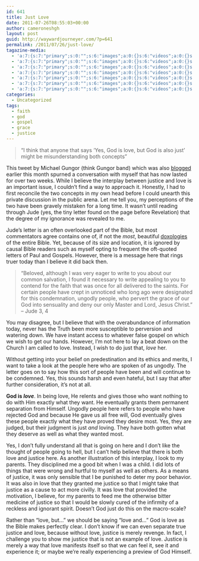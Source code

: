 ```yaml
---
id: 641
title: Just Love
date: 2011-07-26T08:55:03+00:00
author: cameroneshgh
layout: post
guid: http://waywardjourneyer.com/?p=641
permalink: /2011/07/26/just-love/
tagazine-media:
  - 'a:7:{s:7:"primary";s:0:"";s:6:"images";a:0:{}s:6:"videos";a:0:{}s:11:"image_count";s:1:"0";s:6:"author";s:8:"19879429";s:7:"blog_id";s:8:"19280981";s:9:"mod_stamp";s:19:"2011-07-25 19:46:29";}'
  - 'a:7:{s:7:"primary";s:0:"";s:6:"images";a:0:{}s:6:"videos";a:0:{}s:11:"image_count";s:1:"0";s:6:"author";s:8:"19879429";s:7:"blog_id";s:8:"19280981";s:9:"mod_stamp";s:19:"2011-07-25 19:46:29";}'
  - 'a:7:{s:7:"primary";s:0:"";s:6:"images";a:0:{}s:6:"videos";a:0:{}s:11:"image_count";s:1:"0";s:6:"author";s:8:"19879429";s:7:"blog_id";s:8:"19280981";s:9:"mod_stamp";s:19:"2011-07-25 19:46:29";}'
  - 'a:7:{s:7:"primary";s:0:"";s:6:"images";a:0:{}s:6:"videos";a:0:{}s:11:"image_count";s:1:"0";s:6:"author";s:8:"19879429";s:7:"blog_id";s:8:"19280981";s:9:"mod_stamp";s:19:"2011-07-25 19:46:29";}'
  - 'a:7:{s:7:"primary";s:0:"";s:6:"images";a:0:{}s:6:"videos";a:0:{}s:11:"image_count";s:1:"0";s:6:"author";s:8:"19879429";s:7:"blog_id";s:8:"19280981";s:9:"mod_stamp";s:19:"2011-07-25 19:46:29";}'
  - 'a:7:{s:7:"primary";s:0:"";s:6:"images";a:0:{}s:6:"videos";a:0:{}s:11:"image_count";s:1:"0";s:6:"author";s:8:"19879429";s:7:"blog_id";s:8:"19280981";s:9:"mod_stamp";s:19:"2011-07-25 19:46:29";}'
  - 'a:7:{s:7:"primary";s:0:"";s:6:"images";a:0:{}s:6:"videos";a:0:{}s:11:"image_count";s:1:"0";s:6:"author";s:8:"19879429";s:7:"blog_id";s:8:"19280981";s:9:"mod_stamp";s:19:"2011-07-25 19:46:29";}'
categories:
  - Uncategorized
tags:
  - faith
  - god
  - gospel
  - grace
  - justice
---
```

> &#8220;I think that anyone that says &#8216;Yes, God is love, but God is also just&#8217; might be misunderstanding both concepts&#8221;

This tweet by Michael Gungor (think Gungor band) which was also [blogged](http://www.gungormusic.com/blog/?p=134) earlier this month spurned a conversation with myself that has now lasted for over two weeks. While I believe the interplay between justice and love is an important issue, I couldn&#8217;t find a way to approach it. Honestly, I had to first reconcile the two concepts in my own head before I could unearth this private discussion in the public arena. Let me tell you, my perceptions of the two have been gravely mistaken for a long time. It wasn&#8217;t until reading through Jude (yes, the tiny letter found on the page before Revelation) that the degree of my ignorance was revealed to me.

Jude&#8217;s letter is an often overlooked part of the Bible, but most commentators agree contains one of, if not the _most_, beautiful [doxologies](http://www.biblegateway.com/passage/?search=Jude%201:24-25&version=ESV) of the entire Bible. Yet, because of its size and location, it is ignored by causal Bible readers such as myself opting to frequent the oft-quoted letters of Paul and Gospels. However, there is a message here that rings truer today than I believe it did back then.

> &#8220;Beloved, although I was very eager to write to you about our common salvation, I found it necessary to write appealing to you to contend for the faith that was once for all delivered to the saints. For certain people have crept in unnoticed who long ago were designated for this condemnation, ungodly people, who pervert the grace of our God into sensuality and deny our only Master and Lord, Jesus Christ.&#8221; &#8211; Jude 3, 4

You may disagree, but I believe that with the overabundance of information today, never has the Truth been more susceptible to perversion and watering down. We have instant access to whatever false gospel on which we wish to get our hands. However, I&#8217;m not here to lay a beat down on the Church I am called to love. Instead, I wish to do just that, _love_ her.

Without getting into your belief on predestination and its ethics and merits, I want to take a look at the people here who are spoken of as ungodly. The letter goes on to say how this sort of people have been and will continue to be condemned. Yes, this sounds harsh and even hateful, but I say that after further consideration, it&#8217;s not at all.

**God is _love_**. In being love, He relents and gives those who want nothing to do with Him exactly what they want. He eventually grants them permanent separation from Himself. Ungodly people here refers to people who have rejected God and because He gave us all free will, God eventually gives these people exactly what they have proved they desire most. Yes, they are judged, but their judgment is just _and_ loving. They have both gotten what they deserve as well as what they wanted most.

Yes, I don&#8217;t fully understand all that is going on here and I don&#8217;t like the thought of people going to hell, but I can&#8217;t help believe that there is both love and justice here. As another illustration of this interplay, I look to my parents. They disciplined me a good bit when I was a child. I did lots of things that were wrong and hurtful to myself as well as others. As a means of justice, it was only sensible that I be punished to deter my poor behavior. It was also in love that they granted me justice so that I might take that justice as a cause to act more civilly. It was love that provided the motivation, I believe, for my parents to feed me the otherwise bitter medicine of justice so that I would be slowly cured of the infirmity of a reckless and ignorant spirit. Doesn&#8217;t God just do this on the macro-scale?

Rather than &#8220;love, but&#8230;&#8221; we should be saying &#8220;love and&#8230;&#8221; God is love as the Bible makes perfectly clear. I don&#8217;t know if we can even separate true justice and love, because without love, justice is merely revenge. In fact, I challenge you to show me justice that is not an example of love. Justice is merely a way that love manifests itself so that we can feel it, see it and experience it; or maybe we&#8217;re really experiencing a preview of God Himself.